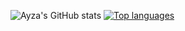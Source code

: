 ![Ayza's GitHub stats](https://github-readme-stats.vercel.app/api?username=ayza69420&count_private=true&show_icons=true&title_color=10&text_color=eee&icon_color=50a5f4&bg_color=282828&hide_border=true)
[![Top languages](https://github-readme-stats.vercel.app/api/top-langs/?username=Ayza69420&theme=radical)](https://github.com/anuraghazra/github-readme-stats)

